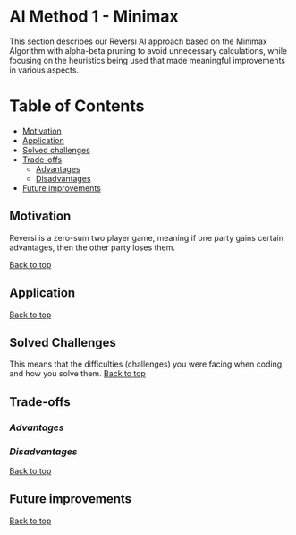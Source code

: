 # AI Method 1 - Minimax

This section describes our Reversi AI approach based on the Minimax Algorithm with alpha-beta pruning to avoid 
unnecessary calculations, while focusing on the heuristics being used that made meaningful improvements in various
aspects.


# Table of Contents
- [Motivation](#motivation)
- [Application](#application)
- [Solved challenges](#solved-challenges)
- [Trade-offs](#trade-offs)
  * [Advantages](#advantages)
  * [Disadvantages](#disadvantages)
- [Future improvements](#future-improvements)

## Motivation  
Reversi is a zero-sum two player game, meaning if one party gains certain advantages, then the other party
loses them. 

[Back to top](#table-of-contents)

## Application  


[Back to top](#table-of-contents)

## Solved Challenges
This means that the difficulties (challenges) you were facing when coding and how you solve them.
[Back to top](#table-of-contents)


## Trade-offs  
### *Advantages*  


### *Disadvantages*

[Back to top](#table-of-contents)

## Future improvements  

[Back to top](#table-of-contents)
